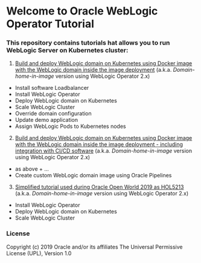 # Welcome to Oracle WebLogic Operator Tutorial #

### This repository contains tutorials hat allows you to run WebLogic Server on Kubernetes cluster: ###

1. [Build and deploy WebLogic domain on Kubernetes using Docker image with the WebLogic domain inside the image deployment](tutorials/domain.home.in.image_short.md)
(a.k.a. *Domain-home-in-image* version using WebLogic Operator 2.x)
  - Install software Loadbalancer
  - Install WebLogic Operator
  - Deploy WebLogic domain on Kubernetes
  - Scale WebLogic Cluster
  - Override domain configuration
  - Update demo application
  - Assign WebLogic Pods to Kubernetes nodes

2. [Build and deploy WebLogic domain on Kubernetes using Docker image with the WebLogic domain inside the image deployment - including integration with CI/CD software](tutorials/domain-home-in-image.md)
(a.k.a. *Domain-home-in-image* version using WebLogic Operator 2.x)
  - as above + ...
  - Create custom WebLogic domain image using Oracle Pipelines

3. [Simplified tutorial used during Oracle Open World 2019 as HOL5213](tutorials/domain.home.in.image_oow.md)
(a.k.a. *Domain-home-in-image* version using WebLogic Operator 2.x)
  - Install WebLogic Operator
  - Deploy WebLogic domain on Kubernetes
  - Scale WebLogic Cluster



### License ###
Copyright (c) 2019 Oracle and/or its affiliates
The Universal Permissive License (UPL), Version 1.0
